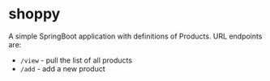 # shoppy

A simple SpringBoot application with definitions of Products. URL endpoints are:
* ```/view``` - pull the list of all products
* ```/add``` - add a new product
